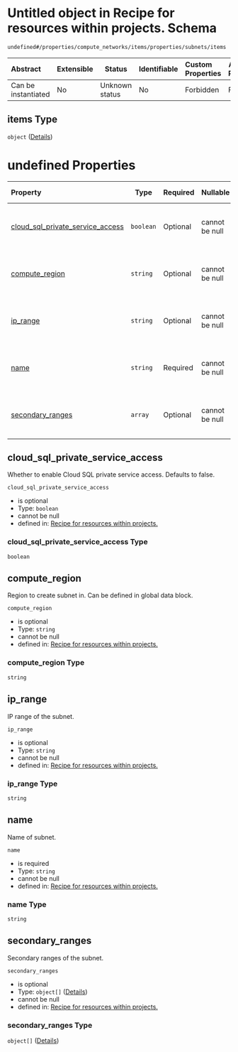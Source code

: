 # Untitled object in Recipe for resources within projects. Schema

```txt
undefined#/properties/compute_networks/items/properties/subnets/items
```




| Abstract            | Extensible | Status         | Identifiable | Custom Properties | Additional Properties | Access Restrictions | Defined In                                                              |
| :------------------ | ---------- | -------------- | ------------ | :---------------- | --------------------- | ------------------- | ----------------------------------------------------------------------- |
| Can be instantiated | No         | Unknown status | No           | Forbidden         | Forbidden             | none                | [resources.schema.json\*](resources.schema.json "open original schema") |

## items Type

`object` ([Details](resources-properties-compute_networks-items-properties-subnets-items.md))

# undefined Properties

| Property                                                              | Type      | Required | Nullable       | Defined by                                                                                                                                                                                                                                                                       |
| :-------------------------------------------------------------------- | --------- | -------- | -------------- | :------------------------------------------------------------------------------------------------------------------------------------------------------------------------------------------------------------------------------------------------------------------------------- |
| [cloud_sql_private_service_access](#cloud_sql_private_service_access) | `boolean` | Optional | cannot be null | [Recipe for resources within projects.](resources-properties-compute_networks-items-properties-subnets-items-properties-cloud_sql_private_service_access.md "undefined#/properties/compute_networks/items/properties/subnets/items/properties/cloud_sql_private_service_access") |
| [compute_region](#compute_region)                                     | `string`  | Optional | cannot be null | [Recipe for resources within projects.](resources-properties-compute_networks-items-properties-subnets-items-properties-compute_region.md "undefined#/properties/compute_networks/items/properties/subnets/items/properties/compute_region")                                     |
| [ip_range](#ip_range)                                                 | `string`  | Optional | cannot be null | [Recipe for resources within projects.](resources-properties-compute_networks-items-properties-subnets-items-properties-ip_range.md "undefined#/properties/compute_networks/items/properties/subnets/items/properties/ip_range")                                                 |
| [name](#name)                                                         | `string`  | Required | cannot be null | [Recipe for resources within projects.](resources-properties-compute_networks-items-properties-subnets-items-properties-name.md "undefined#/properties/compute_networks/items/properties/subnets/items/properties/name")                                                         |
| [secondary_ranges](#secondary_ranges)                                 | `array`   | Optional | cannot be null | [Recipe for resources within projects.](resources-properties-compute_networks-items-properties-subnets-items-properties-secondary_ranges.md "undefined#/properties/compute_networks/items/properties/subnets/items/properties/secondary_ranges")                                 |

## cloud_sql_private_service_access

Whether to enable Cloud SQL private service access. Defaults to false.


`cloud_sql_private_service_access`

-   is optional
-   Type: `boolean`
-   cannot be null
-   defined in: [Recipe for resources within projects.](resources-properties-compute_networks-items-properties-subnets-items-properties-cloud_sql_private_service_access.md "undefined#/properties/compute_networks/items/properties/subnets/items/properties/cloud_sql_private_service_access")

### cloud_sql_private_service_access Type

`boolean`

## compute_region

Region to create subnet in. Can be defined in global data block.


`compute_region`

-   is optional
-   Type: `string`
-   cannot be null
-   defined in: [Recipe for resources within projects.](resources-properties-compute_networks-items-properties-subnets-items-properties-compute_region.md "undefined#/properties/compute_networks/items/properties/subnets/items/properties/compute_region")

### compute_region Type

`string`

## ip_range

IP range of the subnet.


`ip_range`

-   is optional
-   Type: `string`
-   cannot be null
-   defined in: [Recipe for resources within projects.](resources-properties-compute_networks-items-properties-subnets-items-properties-ip_range.md "undefined#/properties/compute_networks/items/properties/subnets/items/properties/ip_range")

### ip_range Type

`string`

## name

Name of subnet.


`name`

-   is required
-   Type: `string`
-   cannot be null
-   defined in: [Recipe for resources within projects.](resources-properties-compute_networks-items-properties-subnets-items-properties-name.md "undefined#/properties/compute_networks/items/properties/subnets/items/properties/name")

### name Type

`string`

## secondary_ranges

Secondary ranges of the subnet.


`secondary_ranges`

-   is optional
-   Type: `object[]` ([Details](resources-properties-compute_networks-items-properties-subnets-items-properties-secondary_ranges-items.md))
-   cannot be null
-   defined in: [Recipe for resources within projects.](resources-properties-compute_networks-items-properties-subnets-items-properties-secondary_ranges.md "undefined#/properties/compute_networks/items/properties/subnets/items/properties/secondary_ranges")

### secondary_ranges Type

`object[]` ([Details](resources-properties-compute_networks-items-properties-subnets-items-properties-secondary_ranges-items.md))
